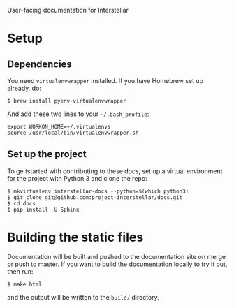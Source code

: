 User-facing documentation for Interstellar

# Setup

## Dependencies

You need `virtualenvwrapper` installed. If you have Homebrew set up already,
do:
```
$ brew install pyenv-virtualenvwrapper
```

And add these two lines to your `~/.bash_profile`:
```
export WORKON_HOME=~/.virtualenvs
source /usr/local/bin/virtualenvwrapper.sh
```

## Set up the project

To ge tstarted with contributing to these docs, set up a virtual environment
for the project with Python 3 and clone the repo:

```
$ mkvirtualenv interstellar-docs --python=$(which python3)
$ git clone git@github.com:project-interstellar/docs.git
$ cd docs
$ pip install -U Sphinx
```

# Building the static files

Documentation will be built and pushed to the documentation site on merge or
push to master. If you want to build the documentation locally to try it out,
then run:
```
$ make html
```
and the output will be written to the `build/` directory.
